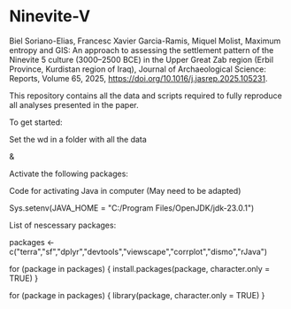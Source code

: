 # Ninevite-V
Biel Soriano-Elias, Francesc Xavier Garcia-Ramis, Miquel Molist,
Maximum entropy and GIS: An approach to assessing the settlement pattern of the Ninevite 5 culture (3000–2500 BCE) in the Upper Great Zab region (Erbil Province, Kurdistan region of Iraq), Journal of Archaeological Science: Reports, Volume 65, 2025, https://doi.org/10.1016/j.jasrep.2025.105231.

This repository contains all the data and scripts required to fully reproduce all analyses presented in the paper.

To get started:

Set the wd in a folder with all the data

&

Activate the following packages:

Code for activating Java in computer (May need to be adapted)

Sys.setenv(JAVA_HOME = "C:/Program Files/OpenJDK/jdk-23.0.1")

List of nescessary packages:

packages <- c("terra","sf","dplyr","devtools","viewscape","corrplot","dismo","rJava")

for (package in packages) {
  install.packages(package, character.only = TRUE)
}

for (package in packages) {
  library(package, character.only = TRUE)
}
